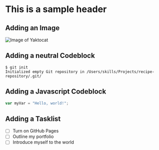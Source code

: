 # This is a sample header

## Adding an Image

![Image of Yaktocat](https://octodex.github.com/images/yaktocat.png)

## Adding a neutral Codeblock

```
$ git init
Initialized empty Git repository in /Users/skills/Projects/recipe-repository/.git/
```

## Adding a Javascript Codeblock

```javascript
var myVar = "Hello, world!";
```

## Adding a Tasklist

- [ ] Turn on GitHub Pages
- [ ] Outline my portfolio
- [ ] Introduce myself to the world

